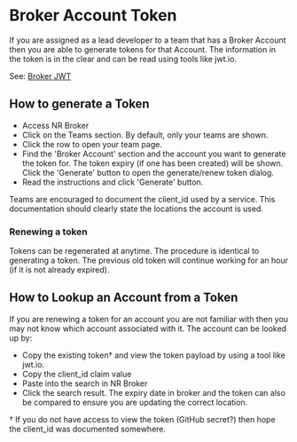 # Broker Account Token

If you are assigned as a lead developer to a team that has a Broker Account then you are able to generate tokens for that Account.
The information in the token is in the clear and can be read using tools like jwt.io.

See: [Broker JWT](/operations_jwt.md)

## How to generate a Token

* Access NR Broker
* Click on the Teams section. By default, only your teams are shown.
* Click the row to open your team page.
* Find the 'Broker Account' section and the account you want to generate the token for. The token expiry (if one has been created) will be shown. Click the 'Generate' button to open the generate/renew token dialog.
* Read the instructions and click 'Generate' button.

Teams are encouraged to document the client_id used by a service. This documentation should clearly state the locations the account is used.

### Renewing a token

Tokens can be regenerated at anytime. The procedure is identical to generating a token. The previous old token will continue working for an hour (if it is not already expired).

## How to Lookup an Account from a Token

If you are renewing a token for an account you are not familiar with then you may not know which account associated with it. The account can be looked up by:

* Copy the existing token† and view the token payload by using a tool like jwt.io.
* Copy the client_id claim value
* Paste into the search in NR Broker
* Click the search result. The expiry date in broker and the token can also be compared to ensure you are updating the correct location.

† If you do not have access to view the token (GitHub secret?) then hope the client_id was documented somewhere.